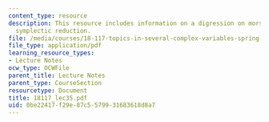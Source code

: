 ```yaml
---
content_type: resource
description: This resource includes information on a digression on morse theory, and
  symplectic reduction.
file: /media/courses/18-117-topics-in-several-complex-variables-spring-2005/0be22417f29e87c5579931683618d8a7_18117_lec35.pdf
file_type: application/pdf
learning_resource_types:
- Lecture Notes
ocw_type: OCWFile
parent_title: Lecture Notes
parent_type: CourseSection
resourcetype: Document
title: 18117_lec35.pdf
uid: 0be22417-f29e-87c5-5799-31683618d8a7
---
```


